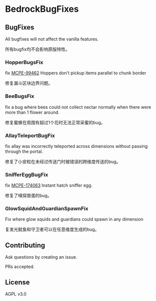 # BedrockBugFixes

## BugFixes

All bugfixes will not affect the vanilla features.

所有bugfix均不会影响原版特性。

### HopperBugsFix

fix [MCPE-99462](https://bugs.mojang.com/browse/MCPE-99462) Hoppers don't pickup items parallel to chunk border

修复漏斗区块边界问题。

### BeeBugsFix

fix a bug where bees could not collect nectar normally when there were more than 1 flower around.

修复蜜蜂在周围有超过1个花时无法正常采蜜的bug。

### AllayTeleportBugFix

fix allay was incorrectly teleported across dimensions without passing through the portal.

修复了小安粒在未经过传送门时被错误的跨维度传送的bug。

### SnifferEggBugFix

fix [MCPE-174063](https://bugs.mojang.com/browse/MCPE-174063) Instant hatch sniffer egg.

修复了嗅探兽蛋的bug。

### GlowSquidAndGuardianSpawnFix

Fix where glow squids and guardians could spawn in any dimension

复发光鱿鱼和守卫者可以在任意维度生成的bug。

## Contributing

Ask questions by creating an issue.

PRs accepted.

## License

AGPL v3.0
